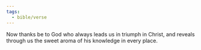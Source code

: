 ```yaml
---
tags:
  - bible/verse
---
```

Now thanks be to God who always leads us in triumph in Christ, and reveals through us the sweet aroma of his knowledge in every place.